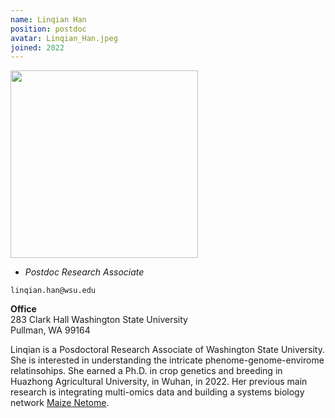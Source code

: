 ```yaml
---
name: Linqian Han
position: postdoc
avatar: Linqian_Han.jpeg
joined: 2022
---
```


<img width="300" src="{{site.baseurl}}/images/people/{{page.avatar}}" data-action="zoom">

- _Postdoc Research Associate_<br>

<i class="fa fa-envelope-o"></i> `linqian.han@wsu.edu`

**Office**<br>
283 Clark Hall Washington State University <br>
Pullman, WA 99164

Linqian is a Posdoctoral Research Associate of Washington State University. She is interested in understanding the intricate phenome-genome-envirome relatinsohips. She earned a Ph.D. in crop genetics and breeding in Huazhong Agricultural University, in Wuhan, in 2022. Her previous main research is integrating multi-omics data and building a systems biology network [Maize Netome](http://minteractome.ncpgr.cn/).